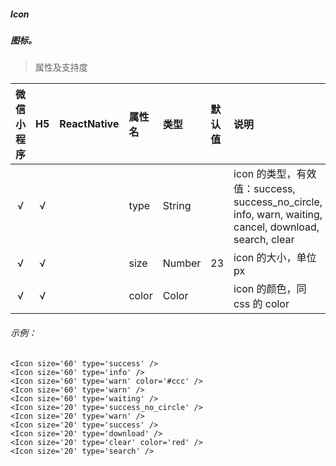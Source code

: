 ##### Icon
##### 图标。

> 属性及支持度

| 微信小程序 | H5 | ReactNative| 属性名 | 类型 | 默认值 | 说明 |
| :-: | :-: | :-: | :- | :- | :- | :- |
| √ | √ | | type | String |    | icon 的类型，有效值：success, success_no_circle, info, warn, waiting, cancel, download, search, clear |
| √ | √ | | size | Number | 23 | icon 的大小，单位 px |
| √ | √ | | color | Color  |    | icon 的颜色，同 css 的 color |



###### 示例：
```
<Icon size='60' type='success' />
<Icon size='60' type='info' />
<Icon size='60' type='warn' color='#ccc' />
<Icon size='60' type='warn' />
<Icon size='60' type='waiting' />
<Icon size='20' type='success_no_circle' />
<Icon size='20' type='warn' />
<Icon size='20' type='success' />
<Icon size='20' type='download' />
<Icon size='20' type='clear' color='red' />
<Icon size='20' type='search' />
```